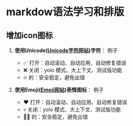 # markdow语法学习和排版

## 增加icon图标
1. **使用Unicode([Unicode字符网站](https://emojipedia.org/))字符**：
    例子
   * ✅ 打开：自动滚动、自动应用、自动修复错误
   * ❌ 关闭：yolo 模式、大上下文、测试版功能
   * 🔥 的：安全稳定，避免出错
  
2. **使用Emoji([Emoji网站](https://emojipedia.org/))表情图标**：
    例子
   * ❤️ 打开：自动滚动、自动应用、自动修复错误
   * 💀 关闭：yolo 模式、大上下文、测试版功能
   * 🧛‍♂️ 的：安全稳定，避免出错